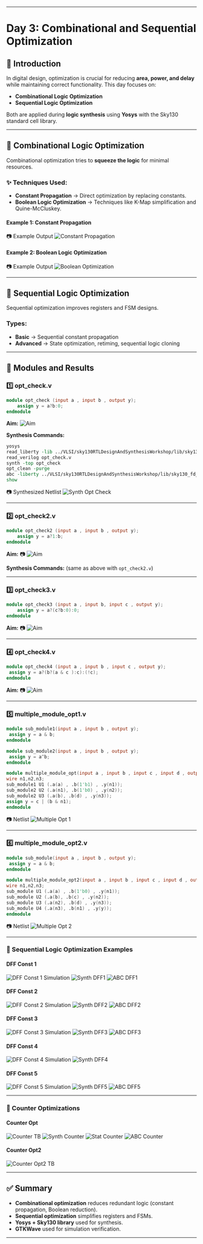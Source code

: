 

---

# Day 3: Combinational and Sequential Optimization

## 📌 Introduction

In digital design, optimization is crucial for reducing **area, power, and delay** while maintaining correct functionality.
This day focuses on:

* **Combinational Logic Optimization**
* **Sequential Logic Optimization**

Both are applied during **logic synthesis** using **Yosys** with the Sky130 standard cell library.

---

## 🔹 Combinational Logic Optimization

Combinational optimization tries to **squeeze the logic** for minimal resources.

### ✨ Techniques Used:

* **Constant Propagation** → Direct optimization by replacing constants.
* **Boolean Logic Optimization** → Techniques like K-Map simplification and Quine-McCluskey.

#### Example 1: Constant Propagation

📷 Example Output
![Constant Propagation](images/const_pro_eg.png)

#### Example 2: Boolean Logic Optimization

📷 Example Output
![Boolean Optimization](images/bool_opt.png)

---

## 🔹 Sequential Logic Optimization

Sequential optimization improves registers and FSM designs.

### Types:

* **Basic** → Sequential constant propagation
* **Advanced** → State optimization, retiming, sequential logic cloning


---

## 🔹 Modules and Results

### 1️⃣ opt_check.v

```verilog
module opt_check (input a , input b , output y);
	assign y = a?b:0;
endmodule
```

**Aim:**
![Aim](images/opt_check.v.png)

**Synthesis Commands:**

```tcl
yosys
read_liberty -lib ../VLSI/sky130RTLDesignAndSynthesisWorkshop/lib/sky130_fd_sc_hd__tt_025C_1v80.lib
read_verilog opt_check.v
synth -top opt_check
opt_clean -purge
abc -liberty ../VLSI/sky130RTLDesignAndSynthesisWorkshop/lib/sky130_fd_sc_hd__tt_025C_1v80.lib
show
```

📷 Synthesized Netlist
![Synth Opt Check](images/synth_opt_check.png)

---

### 2️⃣ opt_check2.v

```verilog
module opt_check2 (input a , input b , output y);
	assign y = a?1:b;
endmodule
```

**Aim:**
📷 ![Aim](images/synth_opt_check2.png)

**Synthesis Commands:** (same as above with `opt_check2.v`)

---

### 3️⃣ opt_check3.v

```verilog
module opt_check3 (input a , input b, input c , output y);
	assign y = a?(c?b:0):0;
endmodule
```

**Aim:**
📷 ![Aim](images/synth_opt_check3.png)

---

### 4️⃣ opt_check4.v

```verilog
module opt_check4 (input a , input b , input c , output y);
 assign y = a?(b?(a & c ):c):(!c);
endmodule
```

**Aim:**
📷 ![Aim](images/synth_opt_check4.png)

---

### 5️⃣ multiple_module_opt1.v

```verilog
module sub_module1(input a , input b , output y);
 assign y = a & b;
endmodule

module sub_module2(input a , input b , output y);
 assign y = a^b;
endmodule

module multiple_module_opt(input a , input b , input c , input d , output y);
wire n1,n2,n3;
sub_module1 U1 (.a(a) , .b(1'b1) , .y(n1));
sub_module2 U2 (.a(n1), .b(1'b0) , .y(n2));
sub_module2 U3 (.a(b), .b(d) , .y(n3));
assign y = c | (b & n1); 
endmodule
```

📷 Netlist
![Multiple Opt 1](images/netlist_multiple_module_opt.png)

---

### 6️⃣ multiple_module_opt2.v

```verilog
module sub_module(input a , input b , output y);
 assign y = a & b;
endmodule

module multiple_module_opt2(input a , input b , input c , input d , output y);
wire n1,n2,n3;
sub_module U1 (.a(a) , .b(1'b0) , .y(n1));
sub_module U2 (.a(b), .b(c) , .y(n2));
sub_module U3 (.a(n2), .b(d) , .y(n3));
sub_module U4 (.a(n3), .b(n1) , .y(y));
endmodule
```

📷 Netlist
![Multiple Opt 2](images/netlist_multiple_module_opt2.png)

---

### 🔹 Sequential Logic Optimization Examples

#### DFF Const 1

![DFF Const 1 Simulation](images/dff_const1_tb.png)
![Synth DFF1](images/synth_dff1.png)
![ABC DFF1](images/abc_dff1.png)

#### DFF Const 2

![DFF Const 2 Simulation](images/dff_const2_tb.png)
![Synth DFF2](images/synth_dff2.png)
![ABC DFF2](images/abc_dff2.png)

#### DFF Const 3

![DFF Const 3 Simulation](images/dff_const3_tb.png)
![Synth DFF3](images/synth_dff3.png)
![ABC DFF3](images/abc_dff3.png)

#### DFF Const 4

![DFF Const 4 Simulation](images/dff_const4_tb.png)
![Synth DFF4](images/synth_dff4.png)

#### DFF Const 5

![DFF Const 5 Simulation](images/dff_const5_tb.png)
![Synth DFF5](images/synth_dff5.png)
![ABC DFF5](images/abc_dff5.png)

---

### 🔹 Counter Optimizations

#### Counter Opt

![Counter TB](images/count_opt_tb.png)
![Synth Counter](images/synth_counter_opt1.png)
![Stat Counter](images/stat_count_opt1.png)
![ABC Counter](images/abc_counter_opt1.png)

#### Counter Opt2

![Counter Opt2 TB](images/count_opt2_tb.png)

---

## ✅ Summary

* **Combinational optimization** reduces redundant logic (constant propagation, Boolean reduction).
* **Sequential optimization** simplifies registers and FSMs.
* **Yosys + Sky130 library** used for synthesis.
* **GTKWave** used for simulation verification.

---



